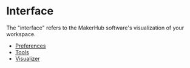 # Interface

The "interface" refers to the MakerHub software's visualization of your workspace.

- [Preferences](preferences.md)
- [Tools](tools)
- [Visualizer](visualizer.md)
